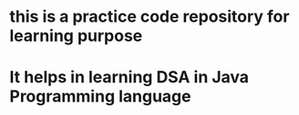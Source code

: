 # this is a practice code repository for learning purpose 
# It helps in learning DSA in Java Programming language 
